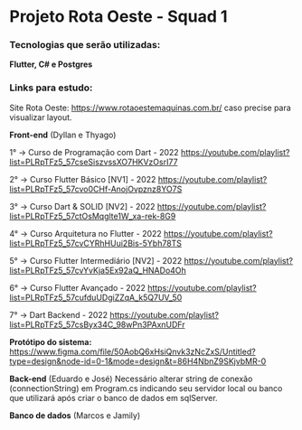 # Projeto Rota Oeste - Squad 1

### Tecnologias que serão utilizadas:

**Flutter, C# e Postgres**

### Links para estudo: ###

Site Rota Oeste: https://www.rotaoestemaquinas.com.br/ caso precise para visualizar layout.

**Front-end** (Dyllan e Thyago)

1° → Curso de Programação com Dart - 2022
https://youtube.com/playlist?list=PLRpTFz5_57cseSiszvssXO7HKVzOsrI77

2° → Curso Flutter Básico [NV1] - 2022
https://youtube.com/playlist?list=PLRpTFz5_57cvo0CHf-AnojOvpznz8YO7S

3° → Curso Dart & SOLID [NV2] - 2022
https://youtube.com/playlist?list=PLRpTFz5_57ctOsMqglte1W_xa-rek-8G9

4° → Curso Arquitetura no Flutter - 2022
https://youtube.com/playlist?list=PLRpTFz5_57cvCYRhHUui2Bis-5Ybh78TS

5° → Curso Flutter Intermediário [NV2] - 2022
https://youtube.com/playlist?list=PLRpTFz5_57cvYvKja5Ex92aQ_HNADo4Oh

6° → Curso Flutter Avançado - 2022
https://youtube.com/playlist?list=PLRpTFz5_57cufduUDgiZZqA_k5Q7UV_50

7° → Dart Backend - 2022
https://youtube.com/playlist?list=PLRpTFz5_57csByx34C_98wPn3PAxnUDFr


**Protótipo do sistema:** https://www.figma.com/file/50AobQ6xHsiQnvk3zNcZxS/Untitled?type=design&node-id=0-1&mode=design&t=86H4NbnZ9SKjvbMR-0


**Back-end** (Eduardo e José)
Necessário alterar string de conexão (connectionString) em Program.cs indicando seu servidor local ou banco que utilizará após criar o banco de dados em sqlServer.


**Banco de dados** (Marcos e Jamily)
 
